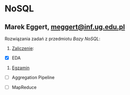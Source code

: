# NoSQL
## Marek Eggert,  meggert@inf.ug.edu.pl

Rozwiązania zadań z przedmiotu *Bazy NoSQL*:

1. [Zaliczenie](zaliczenie.md):
 - [X] EDA
1. [Egzamin](egzamin.md)
 - [ ] Aggregation Pipeline
 - [ ] MapReduce


